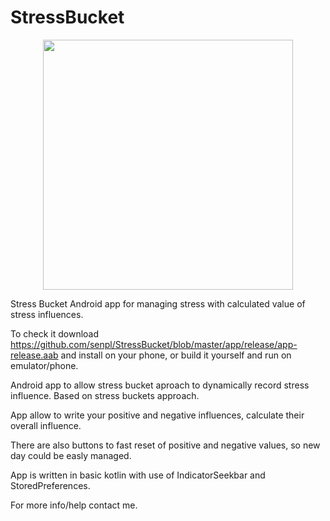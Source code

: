 # StressBucket

<p align="center"><img src="https://lh3.googleusercontent.com/VQFsnxpDQeSu-IeQ9qXhCHG5MCE2QOboBaSQjHaZyuvxACTZKlGB3zShS3Mrc_LvJ_mklzApAeeBZ8FcYjg3I6PchdlrW9cCb6uYTLZSdM18jQnUZam54M_LvkgkyDqsbGaS-KJaCp61NWFGLeH1yfW0Tfh4M_OXgw5TnFOV6DEY2HU1nBENKJSsDoqMetoTrWoftF9FYWBKV90uk_FtJWRHY8W1MBnmiz-izemH-HR-aEYWVzo_tj1Ai3RanvVzHd04y24LBJ2gZnPlig9TP88ZhgKseG9Lb769wzGTW4HFftbraBhstEwMM9jHiJaqsHN20HmUgJd6KXBhILE6FsKx8bmnjKI197OEgBIvDdXh3WKtT2q-IrwJItS48zPCaDWW8DvGn_9GFR-gBfTBUE9YtJ3L4VSTIabZrUc-fLX3FsdhV3wZryOOTiaPNvK5lLRcNGfKrSCAif2I7BhJyHzUKzNdWeVt522cBQqEaJkFqWb0rdE4POPfuOVIe4wYtMaIWNrzcpH0uzNPQ3GMaW4QGzQVsg1BaFQk4xMqoWSSR1LalSUPSG_4WiJnWnKN_NitvVxI7LINZqE_JTH-6jPferWERJOr3vlg6FVtV2NidklxfUKXFhoMxIyTIQeSp0Se7xDKUFULyiNqXcpLAuj3oP96wfQoJwpOrAv21iVMz0VUMIs33eScbqChF5V2fQgs5dC3jHTFYBX8oglwIr37ZjR8YNw8QYfmJpwmFeTaecRv=w537-h954-no" style="width: 400px"></p>

Stress Bucket Android app for managing stress with calculated value of stress influences.

To check it download https://github.com/senpl/StressBucket/blob/master/app/release/app-release.aab and install on your phone, or build it yourself and run on emulator/phone.

Android app to allow stress bucket aproach to dynamically record stress influence. Based on stress buckets approach.

App allow to write your positive and negative influences, calculate their overall influence.

There are also buttons to fast reset of positive and negative values, so new day could be easly managed.

App is written in basic kotlin with use of IndicatorSeekbar and StoredPreferences.

For more info/help contact me.
